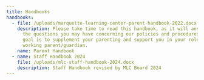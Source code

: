 ```yaml
---
title: Handbooks
handbooks:
  - file: /uploads/marquette-learning-center-parent-handbook-2022.docx
    description: Please take time to read this handbook, as it will answer many of
      the questions you may have concerning our policies and procedures. Our
      goal is to supplement your parenting and support you in your role as a
      working parent/guardian.
    name: Parent Handbook
  - name: Staff Handbook 2024
    file: /uploads/mlc-staff-handbook-2024.docx
    description: Staff Handbook revised by MLC Board 2024
---
```

